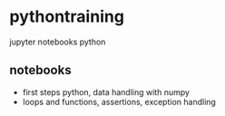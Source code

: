 # pythontraining
jupyter notebooks python

## notebooks
- first steps python, data handling with numpy
- loops and functions, assertions, exception handling

